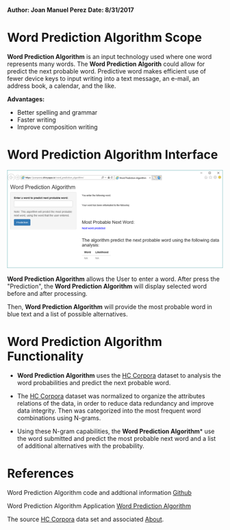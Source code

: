 **Author: Joan Manuel Perez**
**Date: 8/31/2017**

Word Prediction Algorithm Scope
========================================================

**Word Prediction Algorithm** is an input technology used where one word represents many words. The **Word Prediction Algorith** could allow for predict the next probable word. Predictive word makes efficient use of fewer device keys to input writing into a text message, an e-mail, an address book, a calendar, and the like.

**Advantages:**

* Better spelling and grammar
* Faster writing
* Improve composition writing

Word Prediction Algorithm Interface
========================================================

![Word Prediction Algorithm](./pics/worprealg_FE.png)

**Word Prediction Algorithm** allows the User to enter a word. After press the "Prediction", the **Word Prediction Algorithm** will display selected word before and after processing. 

Then, **Word Prediction Algorithm** will provide the most probable word in blue text and a list of possible alternatives.

Word Prediction Algorithm Functionality
========================================================

* **Word Prediction Algorithm** uses the [HC Corpora][1] dataset to analysis the word probabilities and predict the next probable word.

* The [HC Corpora][1] dataset was normalized to organize the attributes relations of the data, in order to reduce data redundancy and improve data integrity.  Then was categorized into the most frequent word combinations using N-grams.

* Using these N-gram capabilities, the **Word Prediction Algorithm*** use the word submitted and predict the most probable next word and a list of additional alternatives with the probability.

[1]: http://www.corpora.heliohost.org/ "HC Corpora"

References
========================================================

Word Prediction Algorithm code and addtional information [Github][1]

Word Prediction Algorithm Application [Word Prediction Algorithm][2]

The source [HC Corpora][3] data set and associated [About][4].

[1]: https://github.com/joanperez/capstoneproject "Github"
[2]: https://joanperez.shinyapps.io/word_prediction_algorithm/ "Word Prediction Algorithm"
[3]: http://www.corpora.heliohost.org/ "HC Corpora"
[4]: http://www.corpora.heliohost.org/aboutcorpus.html "About"

